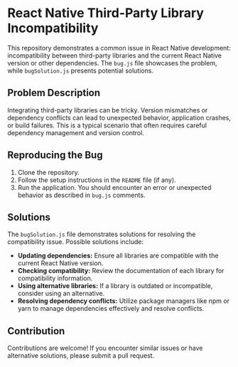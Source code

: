 # React Native Third-Party Library Incompatibility

This repository demonstrates a common issue in React Native development: incompatibility between third-party libraries and the current React Native version or other dependencies.  The `bug.js` file showcases the problem, while `bugSolution.js` presents potential solutions.

## Problem Description

Integrating third-party libraries can be tricky.  Version mismatches or dependency conflicts can lead to unexpected behavior, application crashes, or build failures. This is a typical scenario that often requires careful dependency management and version control.

## Reproducing the Bug

1. Clone the repository.
2. Follow the setup instructions in the `README` file (if any).
3. Run the application. You should encounter an error or unexpected behavior as described in `bug.js` comments.

## Solutions

The `bugSolution.js` file demonstrates solutions for resolving the compatibility issue.  Possible solutions include:

* **Updating dependencies:** Ensure all libraries are compatible with the current React Native version.
* **Checking compatibility:** Review the documentation of each library for compatibility information.
* **Using alternative libraries:** If a library is outdated or incompatible, consider using an alternative.
* **Resolving dependency conflicts:** Utilize package managers like npm or yarn to manage dependencies effectively and resolve conflicts. 

## Contribution

Contributions are welcome! If you encounter similar issues or have alternative solutions, please submit a pull request.